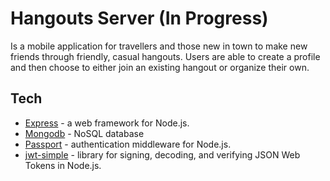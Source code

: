 # Hangouts Server (In Progress)

Is a mobile application for travellers and those new in town to make new friends through friendly, casual hangouts. Users are able to create a profile and then choose to either join an existing hangout or organize their own.

## Tech

- [Express](https://expressjs.com/) - a web framework for Node.js.
- [Mongodb](https://www.mongodb.com/) - NoSQL database
- [Passport](http://passportjs.org/) - authentication middleware for Node.js.
- [jwt-simple](https://www.npmjs.com/package/jwt-simple) - library for signing, decoding, and verifying JSON Web Tokens in Node.js. 
